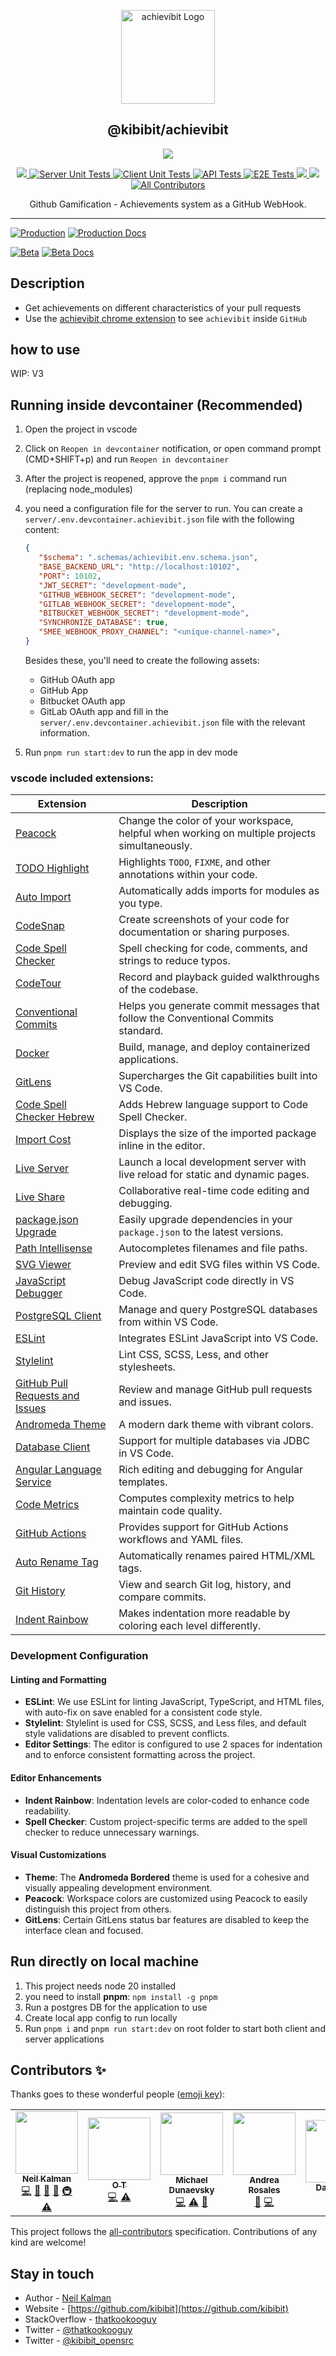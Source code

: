 <p align="center">
  <a href="https://achievibit.kibibit.io/" target="blank"><img src="https://Kibibit.io/kibibit-assets/SVG/achievibit-middle.svg" width="150" alt="achievibit Logo" />
  </a>
  <h2 align="center">
    @kibibit/achievibit
  </h2>
</p>
<p align="center">
  <a href="https://www.npmjs.com/package/@kibibit/achievibit"><img src="https://img.shields.io/npm/v/@kibibit/achievibit/latest.svg?style=for-the-badge&logo=npm&color=CB3837"></a>
</p>
<p align="center">
<a href="https://codecov.io/gh/Kibibit/achievibit">
  <img src="https://codecov.io/gh/Kibibit/achievibit/branch/beta/graph/badge.svg?token=Q3LT2A9EJ6">
</a>
<a href="https://github.com/Kibibit/achievibit/actions/workflows/server-unit-tests.yml">
  <img src="https://github.com/Kibibit/achievibit/actions/workflows/server-unit-tests.yml/badge.svg?style=flat-square" alt="Server Unit Tests">
</a>
<a href="https://github.com/Kibibit/achievibit/actions/workflows/client-unit-tests.yml">
  <img src="https://github.com/Kibibit/achievibit/actions/workflows/client-unit-tests.yml/badge.svg?style=flat-square" alt="Client Unit Tests">
</a>
<a href="https://github.com/Kibibit/achievibit/actions/workflows/api-tests.yml">
  <img src="https://github.com/Kibibit/achievibit/actions/workflows/api-tests.yml/badge.svg?style=flat-square" alt="API Tests">
</a>
<a href="https://github.com/Kibibit/achievibit/actions/workflows/e2e-tests.yml">
  <img src="https://github.com/Kibibit/achievibit/actions/workflows/e2e-tests.yml/badge.svg?style=flat-square" alt="E2E Tests">
</a>
<a href="https://www.npmjs.com/package/@kibibit/achievibit">
  <img src="https://img.shields.io/npm/v/@kibibit/achievibit/beta.svg?logo=npm&color=CB3837">
</a>
<a href="https://github.com/semantic-release/semantic-release"><img src="https://img.shields.io/badge/%20%20%F0%9F%93%A6%F0%9F%9A%80-semantic--release-e10079.svg"></a>
 <!-- ALL-CONTRIBUTORS-BADGE:START - Do not remove or modify this section -->
<a href="#contributors-"><img src="https://img.shields.io/badge/all_contributors-5-orange.svg?style=flat-square" alt="All Contributors"></a>
<!-- ALL-CONTRIBUTORS-BADGE:END -->
</p>
<p align="center">
  Github Gamification - Achievements system as a GitHub WebHook.
</p>
<hr>

[![Production](https://img.shields.io/badge/Production-application-informational?logo=heroku)](https://achievibit.kibibit.io/) [![Production Docs](https://img.shields.io/badge/Production-api--docs-85EA2D?logo=swagger)](https://achievibit.kibibit.io/docs/)

[![Beta](https://img.shields.io/badge/Beta-application-informational?logo=heroku)](https://achievibit-beta.herokuapp.com/) [![Beta Docs](https://img.shields.io/badge/Beta-api--docs-85EA2D?logo=swagger)](https://achievibit-beta.herokuapp.com/api/docs)
## Description

- Get achievements on different characteristics of your pull requests
- Use the [achievibit chrome extension](https://chrome.google.com/webstore/detail/achievibit/iddkmddomdohnihbehiamfnmpomlhpee?utm_source=achievibitreadme) to see `achievibit` inside `GitHub`

## how to use
WIP: V3

## Running inside devcontainer (Recommended)
1. Open the project in vscode
2. Click on `Reopen in devcontainer` notification, or open command prompt (CMD+SHIFT+p) and run `Reopen in devcontainer`
3. After the project is reopened, approve the `pnpm i` command run (replacing node_modules)
4. you need a configuration file for the server to run. You can create a `server/.env.devcontainer.achievibit.json` file with the following content:
   ```json
   {
      "$schema": ".schemas/achievibit.env.schema.json",
      "BASE_BACKEND_URL": "http://localhost:10102",
      "PORT": 10102,
      "JWT_SECRET": "development-mode",
      "GITHUB_WEBHOOK_SECRET": "development-mode",
      "GITLAB_WEBHOOK_SECRET": "development-mode",
      "BITBUCKET_WEBHOOK_SECRET": "development-mode",
      "SYNCHRONIZE_DATABASE": true,
      "SMEE_WEBHOOK_PROXY_CHANNEL": "<unique-channel-name>",
   }
   ```
      
   Besides these, you'll need to create the following assets:
    - GitHub OAuth app
    - GitHub App
    - Bitbucket OAuth app
    - GitLab OAuth app
   and fill in the `server/.env.devcontainer.achievibit.json` file with the relevant information.
5. Run `pnpm run start:dev` to run the app in dev mode

### vscode included extensions:
| Extension | Description |
| --- | --- |
| [Peacock](https://marketplace.visualstudio.com/items?itemName=johnpapa.vscode-peacock) | Change the color of your workspace, helpful when working on multiple projects simultaneously. |
| [TODO Highlight](https://marketplace.visualstudio.com/items?itemName=wayou.vscode-todo-highlight) | Highlights `TODO`, `FIXME`, and other annotations within your code. |
| [Auto Import](https://marketplace.visualstudio.com/items?itemName=steoates.autoimport) | Automatically adds imports for modules as you type. |
| [CodeSnap](https://marketplace.visualstudio.com/items?itemName=adpyke.codesnap) | Create screenshots of your code for documentation or sharing purposes. |
| [Code Spell Checker](https://marketplace.visualstudio.com/items?itemName=streetsidesoftware.code-spell-checker) | Spell checking for code, comments, and strings to reduce typos. |
| [CodeTour](https://marketplace.visualstudio.com/items?itemName=vsls-contrib.codetour) | Record and playback guided walkthroughs of the codebase. |
| [Conventional Commits](https://marketplace.visualstudio.com/items?itemName=vivaxy.vscode-conventional-commits) | Helps you generate commit messages that follow the Conventional Commits standard. |
| [Docker](https://marketplace.visualstudio.com/items?itemName=ms-azuretools.vscode-docker) | Build, manage, and deploy containerized applications. |
| [GitLens](https://marketplace.visualstudio.com/items?itemName=eamodio.gitlens) | Supercharges the Git capabilities built into VS Code. |
| [Code Spell Checker Hebrew](https://marketplace.visualstudio.com/items?itemName=streetsidesoftware.code-spell-checker-hebrew) | Adds Hebrew language support to Code Spell Checker. |
| [Import Cost](https://marketplace.visualstudio.com/items?itemName=wix.vscode-import-cost) | Displays the size of the imported package inline in the editor. |
| [Live Server](https://marketplace.visualstudio.com/items?itemName=ritwickdey.LiveServer) | Launch a local development server with live reload for static and dynamic pages. |
| [Live Share](https://marketplace.visualstudio.com/items?itemName=ms-vsliveshare.vsliveshare) | Collaborative real-time code editing and debugging. |
| [package.json Upgrade](https://marketplace.visualstudio.com/items?itemName=codeandstuff.package-json-upgrade) | Easily upgrade dependencies in your `package.json` to the latest versions. |
| [Path Intellisense](https://marketplace.visualstudio.com/items?itemName=christian-kohler.path-intellisense) | Autocompletes filenames and file paths. |
| [SVG Viewer](https://marketplace.visualstudio.com/items?itemName=jock.svg) | Preview and edit SVG files within VS Code. |
| [JavaScript Debugger](https://marketplace.visualstudio.com/items?itemName=ms-vscode.js-debug) | Debug JavaScript code directly in VS Code. |
| [PostgreSQL Client](https://marketplace.visualstudio.com/items?itemName=cweijan.vscode-postgresql-client2) | Manage and query PostgreSQL databases from within VS Code. |
| [ESLint](https://marketplace.visualstudio.com/items?itemName=dbaeumer.vscode-eslint) | Integrates ESLint JavaScript into VS Code. |
| [Stylelint](https://marketplace.visualstudio.com/items?itemName=stylelint.vscode-stylelint) | Lint CSS, SCSS, Less, and other stylesheets. |
| [GitHub Pull Requests and Issues](https://marketplace.visualstudio.com/items?itemName=GitHub.vscode-pull-request-github) | Review and manage GitHub pull requests and issues. |
| [Andromeda Theme](https://marketplace.visualstudio.com/items?itemName=EliverLara.andromeda) | A modern dark theme with vibrant colors. |
| [Database Client](https://marketplace.visualstudio.com/items?itemName=cweijan.dbclient-jdbc) | Support for multiple databases via JDBC in VS Code. |
| [Angular Language Service](https://marketplace.visualstudio.com/items?itemName=Angular.ng-template) | Rich editing and debugging for Angular templates. |
| [Code Metrics](https://marketplace.visualstudio.com/items?itemName=kisstkondoros.vscode-codemetrics) | Computes complexity metrics to help maintain code quality. |
| [GitHub Actions](https://marketplace.visualstudio.com/items?itemName=github.vscode-github-actions) | Provides support for GitHub Actions workflows and YAML files. |
| [Auto Rename Tag](https://marketplace.visualstudio.com/items?itemName=formulahendry.auto-rename-tag) | Automatically renames paired HTML/XML tags. |
| [Git History](https://marketplace.visualstudio.com/items?itemName=donjayamanne.githistory) | View and search Git log, history, and compare commits. |
| [Indent Rainbow](https://marketplace.visualstudio.com/items?itemName=oderwat.indent-rainbow) | Makes indentation more readable by coloring each level differently. |

### Development Configuration

#### Linting and Formatting

- **ESLint**: We use ESLint for linting JavaScript, TypeScript, and HTML files, with auto-fix on save enabled for a consistent code style.
- **Stylelint**: Stylelint is used for CSS, SCSS, and Less files, and default style validations are disabled to prevent conflicts.
- **Editor Settings**: The editor is configured to use 2 spaces for indentation and to enforce consistent formatting across the project.

#### Editor Enhancements

- **Indent Rainbow**: Indentation levels are color-coded to enhance code readability.
- **Spell Checker**: Custom project-specific terms are added to the spell checker to reduce unnecessary warnings.

#### Visual Customizations

- **Theme**: The **Andromeda Bordered** theme is used for a cohesive and visually appealing development environment.
- **Peacock**: Workspace colors are customized using Peacock to easily distinguish this project from others.
- **GitLens**: Certain GitLens status bar features are disabled to keep the interface clean and focused.

## Run directly on local machine
1. This project needs node 20 installed
2. you need to install **pnpm**: `npm install -g pnpm`
3. Run a postgres DB for the application to use
4. Create local app config to run locally
5. Run `pnpm i` and `pnpm run start:dev` on root folder to start both client and server applications

## Contributors ✨

Thanks goes to these wonderful people ([emoji key](https://allcontributors.org/docs/en/emoji-key)):
<!-- ALL-CONTRIBUTORS-LIST:START - Do not remove or modify this section -->
<!-- prettier-ignore-start -->
<!-- markdownlint-disable -->
<table>
  <tr>
    <td align="center"><a href="http://thatkookooguy.kibibit.io/"><img src="https://avatars3.githubusercontent.com/u/10427304?v=4?s=100" width="100px;" alt=""/><br /><sub><b>Neil Kalman</b></sub></a><br /><a href="https://github.com/Kibibit/achievibit/commits?author=Thatkookooguy" title="Code">💻</a> <a href="https://github.com/Kibibit/achievibit/commits?author=Thatkookooguy" title="Documentation">📖</a> <a href="#design-Thatkookooguy" title="Design">🎨</a> <a href="#maintenance-Thatkookooguy" title="Maintenance">🚧</a> <a href="#infra-Thatkookooguy" title="Infrastructure (Hosting, Build-Tools, etc)">🚇</a> <a href="https://github.com/Kibibit/achievibit/commits?author=Thatkookooguy" title="Tests">⚠️</a></td>
    <td align="center"><a href="https://github.com/ortichon"><img src="https://avatars.githubusercontent.com/u/10263615?v=4?s=100" width="100px;" alt=""/><br /><sub><b>O T</b></sub></a><br /><a href="https://github.com/Kibibit/achievibit/commits?author=ortichon" title="Code">💻</a> <a href="https://github.com/Kibibit/achievibit/commits?author=ortichon" title="Tests">⚠️</a></td>
    <td align="center"><a href="https://github.com/dunaevsky"><img src="https://avatars.githubusercontent.com/u/19394324?v=4?s=100" width="100px;" alt=""/><br /><sub><b>Michael Dunaevsky</b></sub></a><br /><a href="https://github.com/Kibibit/achievibit/commits?author=dunaevsky" title="Code">💻</a> <a href="https://github.com/Kibibit/achievibit/commits?author=dunaevsky" title="Tests">⚠️</a> <a href="https://github.com/Kibibit/achievibit/issues?q=author%3Adunaevsky" title="Bug reports">🐛</a></td>
    <td align="center"><a href="https://github.com/andrearosr"><img src="https://avatars.githubusercontent.com/u/12634807?v=4?s=100" width="100px;" alt=""/><br /><sub><b>Andrea Rosales</b></sub></a><br /><a href="https://github.com/Kibibit/achievibit/issues?q=author%3Aandrearosr" title="Bug reports">🐛</a> <a href="https://github.com/Kibibit/achievibit/commits?author=andrearosr" title="Code">💻</a></td>
    <td align="center"><a href="https://daniel-ruf.de/"><img src="https://avatars.githubusercontent.com/u/827205?v=4?s=100" width="100px;" alt=""/><br /><sub><b>Daniel Ruf</b></sub></a><br /><a href="https://github.com/Kibibit/achievibit/issues?q=author%3ADanielRuf" title="Bug reports">🐛</a> <a href="https://github.com/Kibibit/achievibit/commits?author=DanielRuf" title="Documentation">📖</a></td>
  </tr>
</table>

<!-- markdownlint-restore -->
<!-- prettier-ignore-end -->

<!-- ALL-CONTRIBUTORS-LIST:END -->

This project follows the [all-contributors](https://github.com/all-contributors/all-contributors) specification. Contributions of any kind are welcome!

## Stay in touch

- Author - [Neil Kalman](https://github.com/thatkookooguy)
- Website - [https://github.com/kibibit](https://github.com/kibibit)
- StackOverflow - [thatkookooguy](https://stackoverflow.com/users/1788884/thatkookooguy)
- Twitter - [@thatkookooguy](https://twitter.com/thatkookooguy)
- Twitter - [@kibibit_opensrc](https://twitter.com/kibibit_opensrc)
